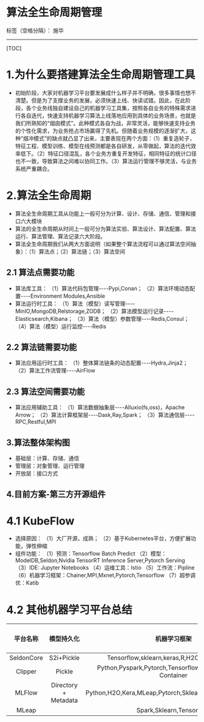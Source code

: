 # 算法全生命周期管理

标签（空格分隔）： 施华

---

[TOC]

# 1.为什么要搭建算法全生命周期管理工具
+ 初始阶段，大家对机器学习平台要发展成什么样子并不明确，很多事情也想不清楚。但是为了支撑业务的发展，必须快速上线、快读试错。因此，在此阶段，各个业务线独自建设自己的机器学习工具集，按照各自业务的特殊需求进行各自迭代，快速支持机器学习算法上线落地应用到具体的业务场景，也就是我们所熟知的“烟囱模式”。此种模式各自为战，非常灵活，能够快速支持业务的个性化需求，为业务抢占市场赢得了先机。但随着业务规模的逐渐扩大，这种“烟冲模式”的缺点就凸显了出来，主要表现在两个方面：（1）重复造轮子，特征工程、模型训练、模型在线预测都是各自研发，从零做起，算法的迭代效率低下。（2）特征口径混乱，各个业务方重复开发特征，相同特征的统计口径也不一致，导致算法之间难以协同工作。（3）算法运行管理不够灵活，与业务系统严重耦合。

# 2.算法全生命周期
+ 算法全生命周期工具从功能上一般可分为计算、设计、存储、通信、管理和接口六大模块
+ 算法的全生命周期从时间上一般可分为算法实验、算法设计、算法配置、算法运行、算法管理、算法记录六大阶段。
+ 算法全生命周期我们从两大方面说明（如果整个算法流程可以通过算法空间抽象）：（1）算法点；（2）算法链；（3）算法空间
## 2.1 算法点需要功能
+ 算法库工具：
（1）算法代码包管理----Pypi,Conan；
（2）算法环境动态配置----Environment Modules,Ansible
+ 算法运行时工具：
（1）算法（模型）读写管理----MinIO,MongoDB,Relstorage,ZODB；
（2）算法模型运行记录----Elasticsearch,Kibana；
（3）算法（模型）参数管理----Redis,Consul；
（4）算法（模型）运行监控----Redis
## 2.2 算法链需要功能
+ 算法应用运行时工具：
（1）整体算法链条的动态配置----Hydra,Jinja2；
（2）算法工作流管理----AirFlow
## 2.3 算法空间需要功能
+ 算法应用辅助工具：
（1）算法数据抽象层----Alluxio(fs,oss)，Apache Arrow；
（2）算法计算框架层----Dask,Ray,Spark；
（3）算法通信层----RPC,Restful,MPI 

## 3.算法整体架构图
+ 基础层：计算、存储、通信
+ 管理层：对象管理、运行管理
+ 开放层：接口方式

## 4.目前方案-第三方开源组件
# 4.1 KubeFlow
+ 选择原因：
（1）大厂开源，成熟；
（2）基于Kubernetes平台，方便扩展功能，弹性伸缩
+ 组件功能：
（1）预测：Tensorflow Batch Predict
（2）模型：ModelDB,Seldon,Nvidia TensorRT Inference Server,Pytorch Serving
（3）IDE: Jupyter Notebooks
（4）运维工具：Istio
（5）工作流：Pipline
（6）机器学习框架：Chainer,MPI,Mxnet,Pytorch,Tensorflow
（7）超参调优：Katib
# 4.2 其他机器学习平台总结
|平台名称|模型持久化|机器学习框架|K8s支持|版本|
|:----:|:----:|:----:|:----:|:----:|
|SeldonCore|S2i+Pickle|Tensorflow,sklearn,keras,R,H2O,nodejs,PMML|yes|0.9|
|Clipper|Pickle|Python,Pyspark,Pytorch,Tensorflow,MXnet,Customer Container|yes|1.0|
|MLFlow|Directory + Metadata|Python,H2O,Kera,MLeap,Pytorch,Sklearn,Spark,Tensorflow,R|no|1.5|
|MLeap||Spark,Sklearn,Tensorflow|no|0.3|






